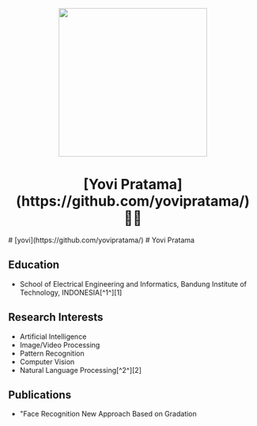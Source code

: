 <div align="center"><img src="https://github.com/drshahizan/learn-github/blob/58085070cec37886e342d361f69339bd6835f5bc/profile/yovipratama/prof.jpeg" width="300" /></div>
<h1 align="center">[Yovi Pratama](https://github.com/yovipratama/) 👨‍💻</h1>
# [yovi](https://github.com/yovipratama/)
# Yovi Pratama

## Education
- School of Electrical Engineering and Informatics, Bandung Institute of Technology, INDONESIA[^1^][1]

## Research Interests
- Artificial Intelligence
- Image/Video Processing
- Pattern Recognition
- Computer Vision
- Natural Language Processing[^2^][2]

## Publications
- "Face Recognition New Approach Based on Gradation
